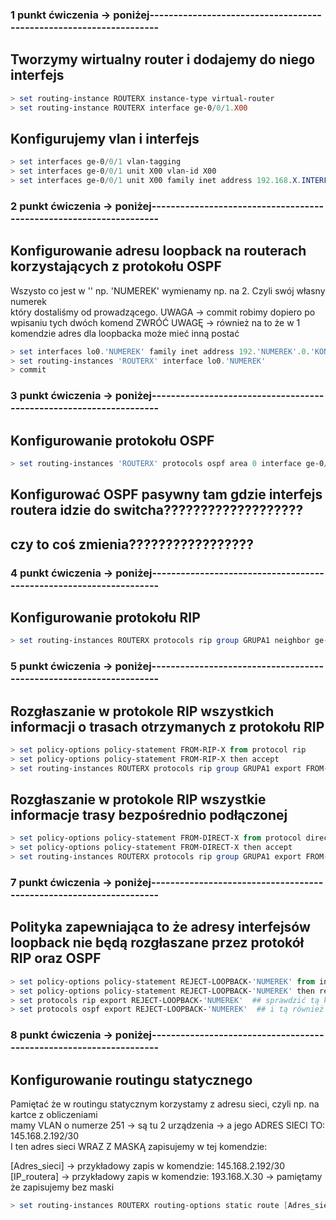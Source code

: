 ### 1 punkt ćwiczenia -> poniżej-------------------------------------------------------------------

## Tworzymy wirtualny router i dodajemy do niego interfejs
```ps1
> set routing-instance ROUTERX instance-type virtual-router
> set routing-instance ROUTERX interface ge-0/0/1.X00 
```

## Konfigurujemy vlan i interfejs
```ps1
> set interfaces ge-0/0/1 vlan-tagging
> set interfaces ge-0/0/1 unit X00 vlan-id X00
> set interfaces ge-0/0/1 unit X00 family inet address 192.168.X.INTERFEJS (np .9/30)
```

### 2 punkt ćwiczenia -> poniżej-------------------------------------------------------------------

## Konfigurowanie adresu loopback na routerach korzystających z protokołu OSPF
Wszysto co jest w '' np. 'NUMEREK' wymienamy np. na 2. Czyli swój własny numerek \
który dostaliśmy od prowadzącego.
UWAGA -> commit robimy dopiero po wpisaniu tych dwóch komend
ZWRÓĆ UWAGĘ -> również na to że w 1 komendzie adres dla loopbacka może mieć inną postać
```ps1
> set interfaces lo0.'NUMEREK' family inet address 192.'NUMEREK'.0.'KONIEC_IP_ROUTERA'/32
> set routing-instances 'ROUTERX' interface lo0.'NUMEREK'
> commit
```

### 3 punkt ćwiczenia -> poniżej-------------------------------------------------------------------

## Konfigurowanie protokołu OSPF
```ps1
> set routing-instances 'ROUTERX' protocols ospf area 0 interface ge-0/0/'INTERFEJS'.'VLAN'
```

## Konfigurować OSPF pasywny tam gdzie interfejs routera idzie do switcha???????????????????
## czy to coś zmienia?????????????????


### 4 punkt ćwiczenia -> poniżej-------------------------------------------------------------------

## Konfigurowanie protokołu RIP
```ps1
> set routing-instances ROUTERX protocols rip group GRUPA1 neighbor ge-0/0/1.X00
```

### 5 punkt ćwiczenia -> poniżej-------------------------------------------------------------------

## Rozgłaszanie w protokole RIP wszystkich informacji o trasach otrzymanych z protokołu RIP
```ps1
> set policy-options policy-statement FROM-RIP-X from protocol rip
> set policy-options policy-statement FROM-RIP-X then accept
> set routing-instances ROUTERX protocols rip group GRUPA1 export FROM-RIP-X
```
## Rozgłaszanie w protokole RIP wszystkie informacje trasy bezpośrednio podłączonej
```ps1
> set policy-options policy-statement FROM-DIRECT-X from protocol direct
> set policy-options policy-statement FROM-DIRECT-X then accept
> set routing-instances ROUTERX protocols rip group GRUPA1 export FROM-DIRECT-X
```


### 7 punkt ćwiczenia -> poniżej-------------------------------------------------------------------

## Polityka zapewniająca to że adresy interfejsów loopback nie będą rozgłaszane przez protokół RIP oraz OSPF
```ps1
> set policy-options policy-statement REJECT-LOOPBACK-'NUMEREK' from interface lo0.'NUMEREK'
> set policy-options policy-statement REJECT-LOOPBACK-'NUMEREK' then reject
> set protocols rip export REJECT-LOOPBACK-'NUMEREK'  ## sprawdzić tą komendę przed jej wykonaniem a po, co się zmieni i czy na pewno ją trzeba
> set protocols ospf export REJECT-LOOPBACK-'NUMEREK'  ## i tą również 
```

### 8 punkt ćwiczenia -> poniżej-------------------------------------------------------------------

## Konfigurowanie routingu statycznego
Pamiętać że w routingu statycznym korzystamy z adresu sieci, czyli np. na kartce z obliczeniami \
mamy VLAN o numerze 251 -> są tu 2 urządzenia -> a jego ADRES SIECI TO: 145.168.2.192/30 \
I ten adres sieci WRAZ Z MASKĄ zapisujemy w tej komendzie:

[Adres_sieci] -> przykładowy zapis w komendzie: 145.168.2.192/30 \
[IP_routera] -> przykładowy zapis w komendzie: 193.168.X.30      -> pamiętamy że zapisujemy bez maski

```ps1
> set routing-instances ROUTERX routing-options static route [Adres_sieci] next-hop [IP_routera]
```